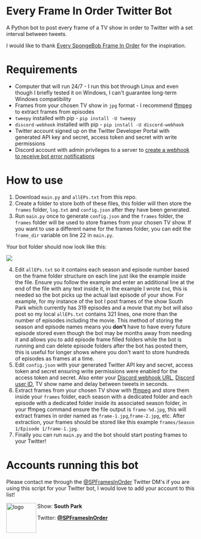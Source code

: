 # Every Frame In Order Twitter Bot

A Python bot to post every frame of a TV show in order to Twitter with a set interval between tweets.

I would like to thank [Every SpongeBob Frame In Order](https://twitter.com/SbFramesInOrder) for the inspiration.

# Requirements

- Computer that will run 24/7 - I run this bot through Linux and even though I briefly tested it on Windows, I can't guarantee long-term Windows compatibility
- Frames from your chosen TV show in `jpg` format - I recommend [ffmpeg](https://ffmpeg.org/) to extract frames from episodes
- `tweepy` installed with pip - `pip install -U tweepy`
- `discord-webhook` installed with pip - `pip install -U discord-webhook` 
- Twitter account signed up on the Twitter Developer Portal with generated API key and secret, access token and secret with write permissions
- Discord account with admin privileges to a server to [create a webhook to receive bot error notifications](https://support.discord.com/hc/en-us/articles/228383668)

# How to use

1. Download `main.py` and `allEPs.txt` from this repo.
2. Create a folder to store both of these files, this folder will then store the `frames` folder, `log.txt` and `config.json` after they have been generated.
3. Run `main.py` once to generate `config.json` and the `frames` folder, the `frames` folder will be used to store frames from your chosen TV show. If you want to use a different name for the frames folder, you can edit the `frame_dir` variable on line 22 in `main.py`.

Your bot folder should now look like this:

<img src="https://raw.githubusercontent.com/KDunny/every-frame-in-order-bot/main/Root%20folder%20structure.png"/>

4. Edit `allEPs.txt` so it contains each season and episode number based on the frame folder structure on each line just like the example inside the file. Ensure you follow the example and enter an additional line at the end of the file with any text inside it, in the example I wrote `End`, this is needed so the bot picks up the actual last episode of your show. For example, for my instance of the bot I post frames of the show South Park which currently has 319 episodes and a movie that my bot will also post so my local `allEPs.txt` contains 321 lines, one more than the number of episodes including the movie. This method of storing the season and episode names means you **don't** have to have every future episode stored even though the bot may be months away from needing it and allows you to add episode frame filled folders while the bot is running and can delete episode folders after the bot has posted them, this is useful for longer shows where you don't want to store hundreds of episodes as frames at a time.
5. Edit `config.json` with your generated Twitter API key and secret, access token and secret ensuring write permissions were enabled for the access token and secret. Also enter your [Discord webhook URL](https://support.discord.com/hc/en-us/articles/228383668), [Discord user ID](https://support.discord.com/hc/en-us/articles/206346498-Where-can-I-find-my-User-Server-Message-ID-), TV show name and delay between tweets in seconds.
6. Extract frames from your chosen TV show with [ffmpeg](https://ffmpeg.org/) and store them inside your `frames` folder, each season with a dedicated folder and each episode with a dedicated folder inside its associated season folder, in your ffmpeg command ensure the file output is `frame-%d.jpg`, this will extract frames in order named as `frame-1.jpg`,`frame-2.jpg`, etc. After extraction, your frames should be stored like this example `frames/Season 1/Episode 1/frame-1.jpg`.
7. Finally you can run `main.py` and the bot should start posting frames to your Twitter!

# Accounts running this bot
Please contact me through the [@SPFramesInOrder](https://twitter.com/SPFramesInOrder) Twitter DM's if you are using this script for your Twitter bot, I would love to add your account to this list!

<a href="https://twitter.com/SPFramesInOrder">
<img src="https://pbs.twimg.com/profile_images/1554072503227645952/t-IIpZar_200x200.jpg" alt="logo" align="left" height="80"/>
</a>

Show: **South Park**

Twitter: [**@SPFramesInOrder**](https://twitter.com/SPFramesInOrder)
